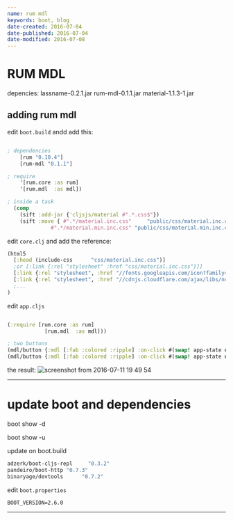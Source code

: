```yaml
---
name: rum mdl
keywords: boot, blog
date-created: 2016-07-04
date-published: 2016-07-04
date-modified: 2016-07-08
---
```


# RUM MDL

depencies:
lassname-0.2.1.jar
rum-mdl-0.1.1.jar
material-1.1.3-1.jar


## adding rum mdl

edit `boot.build` andd add this:

```clojure

; dependencies
    [rum "0.10.4"]
    [rum-mdl "0.1.1"]

; require
    '[rum.core :as rum]
    '[rum.mdl  :as mdl])

; inside a task  
  (comp
    (sift :add-jar {'cljsjs/material #".*.css$"})
    (sift :move { #".*/material.inc.css"     "public/css/material.inc.css"
              #".*/material.min.inc.css" "public/css/material.min.inc.css"}))


```


edit `core.clj` and add the reference:


```clojure
(html5
  [:head (include-css      "css/material.inc.css")]
  ;or [:link {:rel "stylesheet" :href "css/material.inc.css"}]]
  [:link {:rel "stylesheet", :href "//fonts.googleapis.com/icon?family=Material+Icons"}]
  [:link {:rel "stylesheet", :href "//cdnjs.cloudflare.com/ajax/libs/normalize/4.1.1/normalize.min.css"}]]
  ;...
)
```

edit `app.cljs`
```clojure

(:require [rum.core :as rum]
            [rum.mdl  :as mdl]))

; two buttons
(mdl/button {:mdl [:fab :colored :ripple] :on-click #(swap! app-state update :y inc) }    (mdl/ic
(mdl/button {:mdl [:fab :colored :ripple] :on-click #(swap! app-state update :y dec) }    (mdl/ic


```



the result:
![screenshot from 2016-07-11 19 49 54](https://cloud.githubusercontent.com/assets/3462917/16740766/d9d8cd00-47a0-11e6-9045-1ef5b4df145b.png)

___
# update boot and dependencies

boot show -d

boot show -u

update on boot.build
```sh
adzerk/boot-cljs-repl     "0.3.2"
pandeiro/boot-http "0.7.3"
binaryage/devtools      "0.7.2"

```


edit `boot.properties`
```
BOOT_VERSION=2.6.0
```

---
